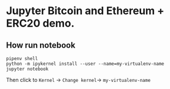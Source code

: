 # Jupyter Bitcoin and Ethereum + ERC20 demo.

## How run notebook

```angular2html
pipenv shell
python -m ipykernel install --user --name=my-virtualenv-name
jupyter notebook
```

Then click to `Kernel` -> `Change kernel`-> `my-virtualenv-name`

